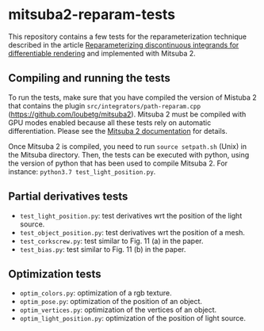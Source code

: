 # mitsuba2-reparam-tests

This repository contains a few tests for the reparameterization technique described in the article [Reparameterizing discontinuous integrands for differentiable rendering](https://rgl.epfl.ch/publications/Loubet2019Reparameterizing) and implemented with Mitsuba 2. 

## Compiling and running the tests

To run the tests, make sure that you have compiled the version of Mistuba 2 that contains the plugin `src/integrators/path-reparam.cpp` (https://github.com/loubetg/mitsuba2). Mitsuba 2 must be compiled with GPU modes enabled because all these tests rely on automatic differentiation. Please see the [Mitsuba 2 documentation](https://mitsuba2.readthedocs.io/en/latest/) for details.

Once Mitsuba 2 is compiled, you need to run `source setpath.sh` (Unix) in the Mitsuba directory. Then, the tests can be executed with python, using the version of python that has been used to compile Mitsuba 2. For instance: `python3.7 test_light_position.py`.

## Partial derivatives tests

- `test_light_position.py`: test derivatives wrt the position of the light source. 
- `test_object_position.py`: test derivatives wrt the position of a mesh.
- `test_corkscrew.py`: test similar to Fig. 11 (a) in the paper. 
- `test_bias.py`: test similar to Fig. 11 (b) in the paper.

## Optimization tests

- `optim_colors.py`: optimization of a rgb texture.
- `optim_pose.py`: optimization of the position of an object.
- `optim_vertices.py`: optimization of the vertices of an object.
- `optim_light_position.py`: optimization of the position of light source.
